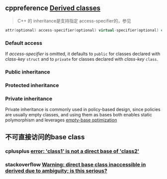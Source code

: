 ## cppreference [Derived classes](https://en.cppreference.com/w/cpp/language/derived_class)

>  C++ 的 inheritance是支持指定 access-specifier的，参见

```C++
attr(optional) access-specifier(optional) virtual-specifier(optional) class-or-decltype		
```

### Default access 

If *access-specifier* is omitted, it defaults to `public` for classes declared with *class-key* `struct` and to `private` for classes declared with *class-key* `class`.



### Public inheritance

### Protected inheritance

### Private inheritance

Private inheritance is commonly used in policy-based design, since policies are usually empty classes, and using them as bases both enables static polymorphism and leverages [empty-base optimization](https://en.cppreference.com/w/cpp/language/ebo)



## 不可直接访问的base class

### cplusplus [error: 'class1' is not a direct base of 'class2'](http://www.cplusplus.com/forum/general/48524/)



### stackoverflow [Warning: direct base class inaccessible in derived due to ambiguity; is this serious?](https://stackoverflow.com/questions/30246098/warning-direct-base-class-inaccessible-in-derived-due-to-ambiguity-is-this-ser)